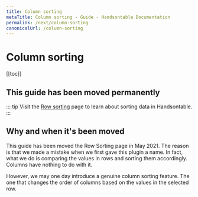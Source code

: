 ```yaml
---
title: Column sorting
metaTitle: Column sorting - Guide - Handsontable Documentation
permalink: /next/column-sorting
canonicalUrl: /column-sorting
---
```


# Column sorting

[[toc]]

## This guide has been moved permanently

::: tip
Visit the [Row sorting](../row-sorting) page to learn about sorting data in Handsontable.
:::

## Why and when it's been moved

This guide has been moved the Row Sorting page in May 2021. The reason is that we made a mistake when we first gave this plugin a name. In fact, what we do is comparing the values in rows and sorting them accordingly. Columns have nothing to do with it.

However, we may one day introduce a genuine column sorting feature. The one that changes the order of columns based on the values in the selected row.
